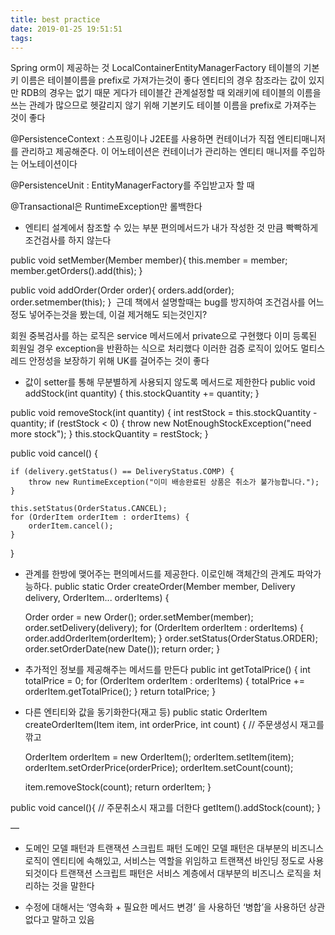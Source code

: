 ```yaml
---
title: best practice
date: 2019-01-25 19:51:51
tags:
---
```


Spring orm이 제공하는 것 LocalContainerEntityManagerFactory
테이블의 기본키 이름은 테이블이름을 prefix로 가져가는것이 좋다
엔티티의 경우 참조라는 값이 있지만 RDB의 경우는 없기 때문
게다가 테이블간 관계설정할 때 외래키에 테이블의 이름을 쓰는 관례가 많으므로 헷갈리지 않기 위해 기본키도 테이블 이름을 prefix로 가져주는 것이 좋다

@PersistenceContext : 
스프링이나 J2EE를 사용하면 컨테이너가 직접 엔티티매니저를 관리하고 제공해준다.
이 어노테이션은 컨테이너가 관리하는 엔티티 매니저를 주입하는 어노테이션이다

@PersistenceUnit : EntityManagerFactory를 주입받고자 할 때 

@Transactional은 RuntimeException만 롤백한다

- 엔티티 설계에서 참조할 수 있는 부분 편의메서드가 내가 작성한 것 만큼 빡빡하게 조건검사를 하지 않는다

public void setMember(Member member){
	this.member = member;
	member.getOrders().add(this);
}

public void addOrder(Order order){
	orders.add(order);
	order.setmember(this);
} 
근데 책에서 설명할때는 bug를 방지하여 조건검사를 어느정도 넣어주는것을 봤는데, 이걸 제거해도 되는것인지?

회원 중복검사를 하는 로직은 service 메서드에서 private으로 구현했다
이미 등록된 회원일 경우 exception을 반환하는 식으로 처리했다
이러한 검증 로직이 있어도 멀티스레드 안정성을 보장하기 위해 UK를 걸어주는 것이 좋다

- 값이 setter를 통해 무분별하게 사용되지 않도록 메서드로 제한한다
public void addStock(int quantity) {
    this.stockQuantity += quantity;
}

public void removeStock(int quantity) {
    int restStock = this.stockQuantity - quantity;
    if (restStock < 0) {
        throw new NotEnoughStockException("need more stock");
    }
    this.stockQuantity = restStock;
}

public void cancel() {

    if (delivery.getStatus() == DeliveryStatus.COMP) {
        throw new RuntimeException("이미 배송완료된 상품은 취소가 불가능합니다.");
    }

    this.setStatus(OrderStatus.CANCEL);
    for (OrderItem orderItem : orderItems) {
        orderItem.cancel();
    }
}

- 관계를 한방에 맺어주는 편의메서드를 제공한다. 이로인해 객체간의 관계도 파악가능하다.
public static Order createOrder(Member member, Delivery delivery, OrderItem... orderItems) {

    Order order = new Order();
    order.setMember(member);
    order.setDelivery(delivery);
    for (OrderItem orderItem : orderItems) {
        order.addOrderItem(orderItem);
    }
    order.setStatus(OrderStatus.ORDER);
    order.setOrderDate(new Date());
    return order;
}

- 추가적인 정보를 제공해주는 메서드를 만든다
public int getTotalPrice() {
    int totalPrice = 0;
    for (OrderItem orderItem : orderItems) {
        totalPrice += orderItem.getTotalPrice();
    }
    return totalPrice;
}

- 다른 엔티티와 값을 동기화한다(재고 등)
public static OrderItem createOrderItem(Item item, int orderPrice, int count) { // 주문생성시 재고를 깎고

    OrderItem orderItem = new OrderItem();
    orderItem.setItem(item);
    orderItem.setOrderPrice(orderPrice);
    orderItem.setCount(count);

    item.removeStock(count);
    return orderItem;
}

public void cancel(){ // 주문취소시 재고를 더한다
	getItem().addStock(count);
}

—

- 도메인 모델 패턴과 트랜잭션 스크립트 패턴
도메인 모델 패턴은 대부분의 비즈니스 로직이 엔티티에 속해있고, 서비스는 역할을 위임하고 트랜잭션 바인딩 정도로 사용되것이다
트랜잭션 스크립트 패턴은 서비스 계층에서 대부분의 비즈니스 로직을 처리하는 것을 말한다

- 수정에 대해서는 ‘영속화 + 필요한 메서드 변경’ 을 사용하던 ‘병합’을 사용하던 상관없다고 말하고 있음 

<!-- more -->